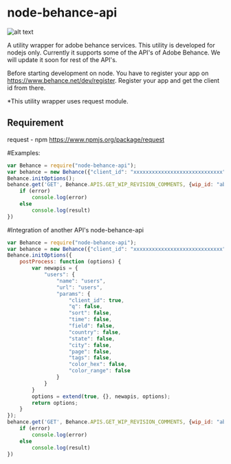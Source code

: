 node-behance-api
================
![alt text](https://lh3.googleusercontent.com/-LhvnLJ399cM/VEeEVoEjoXI/AAAAAAAAAy8/EkHJZWtKkfM/w530-h207-no/behance-logo-grey.png "node-behance-logo")

A utility wrapper for adobe behance services. This utility is developed for nodejs only. Currently it supports some of the API's of Adobe Behance. We will update it soon for rest of the API's.

Before starting development on node. You have to register your app on https://www.behance.net/dev/register. Register your app and get the client id from there.

*This utility wrapper uses request module.

Requirement
------------
request - npm
https://www.npmjs.org/package/request


#Examples:

``` javascript
var Behance = require("node-behance-api");
var behance = new Behance({"client_id": "xxxxxxxxxxxxxxxxxxxxxxxxxxxxx"})
Behance.initOptions();
behance.get('GET', Behance.APIS.GET_WIP_REVISION_COMMENTS, {wip_id: "abc", revision_id: "1245", page: "2"}, function (error, result) {
    if (error)
        console.log(error)
    else
        console.log(result)
})
```
#Integration of another API's node-behance-api
``` javascript
var Behance = require("node-behance-api");
var behance = new Behance({"client_id": "xxxxxxxxxxxxxxxxxxxxxxxxxxxxx"})
Behance.initOptions({
    postProcess: function (options) {
        var newapis = {
            "users": {
                "name": "users",
                "url": "users",
                "params": {
                    "client_id": true,
                    "q": false,
                    "sort": false,
                    "time": false,
                    "field": false,
                    "country": false,
                    "state": false,
                    "city": false,
                    "page": false,
                    "tags": false,
                    "color_hex": false,
                    "color_range": false
                }
            }
        }
        options = extend(true, {}, newapis, options);
        return options;
    }
});
behance.get('GET', Behance.APIS.GET_WIP_REVISION_COMMENTS, {wip_id: "abc", revision_id: "1245", page: "2"}, function (error, result) {
    if (error)
        console.log(error)
    else
        console.log(result)
})
```
